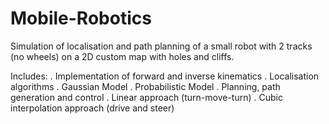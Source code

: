 # Mobile-Robotics
Simulation of localisation and path planning of a small robot with 2 tracks (no wheels) on a 2D custom map with holes and cliffs.

Includes: . Implementation of forward and inverse kinematics
          . Localisation algorithms
          . Gaussian Model
          . Probabilistic Model
          . Planning, path generation and control 
          . Linear approach (turn-move-turn) 
          . Cubic interpolation approach (drive and steer)
